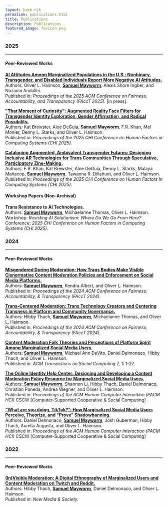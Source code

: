 ```yaml
---
layout: base.njk
permalink: publications.html
title: Publications
description: Publications
featured_image: favicon.png
---
```

### 2025
---
#### Peer-Reviewed Works
<a href="https://programs.sigchi.org/facct/2025/program/content/201793" target="blank"><b>AI Attitudes Among Marginalized Populations in the U.S.: Nonbinary, Transgender, and Disabled Individuals Report More Negative AI Attitudes.</b></a>   
Authors: Oliver L. Haimson, <b><u>Samuel Mayworm</b></u>, Alexis Shore Ingber, and Nazanin Andalibi.   
Published in: <i>Proceedings of the 2025 ACM Conference on Fairness, Accountability, and Transparency (FAccT 2025).</i> [in press].   

<a href="https://doi.org/10.1145/3706598.3713991" target="_blank"><b>"That Moment of Curiosity": Augmented Reality Face Filters for Transgender Identity Exploration, Gender Affirmation, and Radical Possibility.</b></a>  
Authors: Kat Brewster, Aloe DeGuia, <b><u>Samuel Mayworm</u></b>, F.R. Khan, Mel Monier, Denny L. Starks, and Oliver L. Haimson.  
Published in: <i>Proceedings of the 2025 CHI Conference on Human Factors in Computing Systems (CHI 2025).</i>  

<a href="https://doi.org/10.1145/3706598.3713704" target="_blank"><b>Cataloging Augmented, Ambivalent Transgender Futures: Designing Inclusive AR Technologies for Trans Communities Through Speculative, Participatory Zine-Making.</b></a>  
Authors: F.R. Khan, Kat Brewster, Aloe DeGuia, Denny L. Starks, Malaya Mañacop, <b><u>Samuel Mayworm</u></b>, Tawanna R. Dillahunt, and Oliver L. Haimson.  
Published in: <i>Proceedings of the 2025 CHI Conference on Human Factors in Computing Systems (CHI 2025).</i>  

#### Workshop Papers (Non-Archival)
<b>Trans Resistance to AI Technologies.</b>   
Authors: <b><u>Samuel Mayworm</u></b>, Michaelanne Thomas, Oliver L. Haimson.   
Workshop: <i>Resisting AI Solutionism: Where Do We Go From Here?</i>    
Conference: <i>2025 CHI Conference on Human Factors in Computing Systems (CHI 2025).</i>   

### 2024
---
#### Peer-Reviewed Works
<a href="https://doi.org/10.1145/3630106.3658907" target="_blank"><b>Misgendered During Moderation: How Trans Bodies Make Visible Cisnormative Content Moderation Policies and Enforcement on Social Media Platforms.</b></a>  
Authors: <b><u>Samuel Mayworm</u></b>, Kendra Albert, and Oliver L. Haimson.  
Published in: <i>Proceedings of the 2024 ACM Conference on Fairness, Accountability, & Transparency (FAccT 2024)</i>.  

<a href="https://doi.org/10.1145/3630106.3658909" target="_blank"><b>Trans-Centered Moderation: Trans Technology Creators and Centering Transness in Platform and Community Governance.</b></a>  
Authors: Hibby Thach, <b><u>Samuel Mayworm</u></b>, Michaelanne Thomas, and Oliver L. Haimson.    
Published in: <i>Proceedings of the 2024 ACM Conference on Fairness, Accountability, & Transparency (FAccT 2024)</i>.  

<a href="https://doi.org/10.1145/3632741" target="_blank"><b>Content Moderation Folk Theories and Perceptions of Platform Spirit Among Marginalized Social Media Users.</b></a>  
Authors: <b><u>Samuel Mayworm</u></b>, Michael Ann DeVito, Daniel Delmonaco, Hibby Thach, and Oliver L. Haimson.     
Published in: <i>ACM Transactions on Social Computing</i> 7, 1: 1-27.  

<a href="https://doi.org/10.1145/3637406" target="_blank"><b>The Online Identity Help Center: Designing and Developing a Content Moderation Policy Resource for Marginalized Social Media Users.</b></a>  
Authors: <b><u>Samuel Mayworm</u></b>, Shannon Li, Hibby Thach, Daniel Delmonaco, Christian Paneda, Andrea Wegner, and Oliver L. Haimson.  
Published in: <i>Proceedings of the ACM Human Computer Interaction (PACM HCI)</i> CSCW [Computer-Supported Cooperative & Social Computing]  

<a href="https://doi.org/10.1145/3637431" target="_blank"><b>“What are you doing, TikTok?”: How Marginalized Social Media Users Perceive, Theorize, and “Prove” Shadowbanning.</b></a>  
Authors: Daniel Delmonaco, <b><u>Samuel Mayworm</u></b>, Josh Guberman, Hibby Thach, Aurelia Augusta, and Oliver L. Haimson.  
Published in: <i>Proceedings of the ACM Human Computer Interaction (PACM HCI)</i> CSCW [Computer-Supported Cooperative & Social Computing]    

### 2022
---
#### Peer-Reviewed Works
<a href="https://doi.org/10.1177/14614448221109804" target="_blank"><b>(In)Visible Moderation: A Digital Ethnography of Marginalized Users and Content Moderation on Twitch and Reddit.</b></a>  
Authors: Hibby Thach, <b><u>Samuel Mayworm</u></b>, Daniel Delmonaco, and Oliver L. Haimson.  
Published in: <i>New Media & Society.</i>  